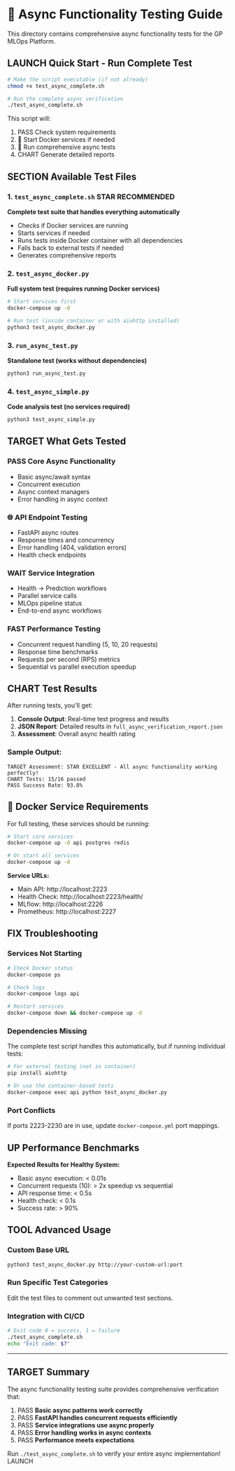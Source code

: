 # 🧪 Async Functionality Testing Guide

This directory contains comprehensive async functionality tests for the GP MLOps Platform.

## LAUNCH Quick Start - Run Complete Test

```bash
# Make the script executable (if not already)
chmod +x test_async_complete.sh

# Run the complete async verification
./test_async_complete.sh
```

This script will:
1. PASS Check system requirements
2. 🐳 Start Docker services if needed  
3. 🧪 Run comprehensive async tests
4. CHART Generate detailed reports

## SECTION Available Test Files

### 1. `test_async_complete.sh` STAR **RECOMMENDED**
**Complete test suite that handles everything automatically**
- Checks if Docker services are running
- Starts services if needed
- Runs tests inside Docker container with all dependencies
- Falls back to external tests if needed
- Generates comprehensive reports

### 2. `test_async_docker.py`
**Full system test (requires running Docker services)**
```bash
# Start services first
docker-compose up -d

# Run test (inside container or with aiohttp installed)
python3 test_async_docker.py
```

### 3. `run_async_test.py`
**Standalone test (works without dependencies)**
```bash
python3 run_async_test.py
```

### 4. `test_async_simple.py`
**Code analysis test (no services required)**
```bash
python3 test_async_simple.py
```

## TARGET What Gets Tested

### PASS Core Async Functionality
- Basic async/await syntax
- Concurrent execution
- Async context managers
- Error handling in async context

### 🌐 API Endpoint Testing
- FastAPI async routes
- Response times and concurrency
- Error handling (404, validation errors)
- Health check endpoints

### WAIT Service Integration
- Health → Prediction workflows
- Parallel service calls
- MLOps pipeline status
- End-to-end async workflows

### FAST Performance Testing
- Concurrent request handling (5, 10, 20 requests)
- Response time benchmarks
- Requests per second (RPS) metrics
- Sequential vs parallel execution speedup

## CHART Test Results

After running tests, you'll get:

1. **Console Output**: Real-time test progress and results
2. **JSON Report**: Detailed results in `full_async_verification_report.json`
3. **Assessment**: Overall async health rating

### Sample Output:
```
TARGET Assessment: STAR EXCELLENT - All async functionality working perfectly!
CHART Tests: 15/16 passed
PASS Success Rate: 93.8%
```

## 🐳 Docker Service Requirements

For full testing, these services should be running:

```bash
# Start core services
docker-compose up -d api postgres redis

# Or start all services
docker-compose up -d
```

**Service URLs:**
- Main API: http://localhost:2223
- Health Check: http://localhost:2223/health/
- MLflow: http://localhost:2226
- Prometheus: http://localhost:2227

## FIX Troubleshooting

### Services Not Starting
```bash
# Check Docker status
docker-compose ps

# Check logs
docker-compose logs api

# Restart services
docker-compose down && docker-compose up -d
```

### Dependencies Missing
The complete test script handles this automatically, but if running individual tests:

```bash
# For external testing (not in container)
pip install aiohttp

# Or use the container-based tests
docker-compose exec api python test_async_docker.py
```

### Port Conflicts
If ports 2223-2230 are in use, update `docker-compose.yml` port mappings.

## UP Performance Benchmarks

**Expected Results for Healthy System:**
- Basic async execution: < 0.01s
- Concurrent requests (10): > 2x speedup vs sequential
- API response time: < 0.5s
- Health check: < 0.1s
- Success rate: > 90%

## TOOL Advanced Usage

### Custom Base URL
```bash
python3 test_async_docker.py http://your-custom-url:port
```

### Run Specific Test Categories
Edit the test files to comment out unwanted test sections.

### Integration with CI/CD
```bash
# Exit code 0 = success, 1 = failure
./test_async_complete.sh
echo "Exit code: $?"
```

---

## TARGET Summary

The async functionality testing suite provides comprehensive verification that:

1. PASS **Basic async patterns work correctly**
2. PASS **FastAPI handles concurrent requests efficiently** 
3. PASS **Service integrations use async properly**
4. PASS **Error handling works in async contexts**
5. PASS **Performance meets expectations**

Run `./test_async_complete.sh` to verify your entire async implementation! LAUNCH